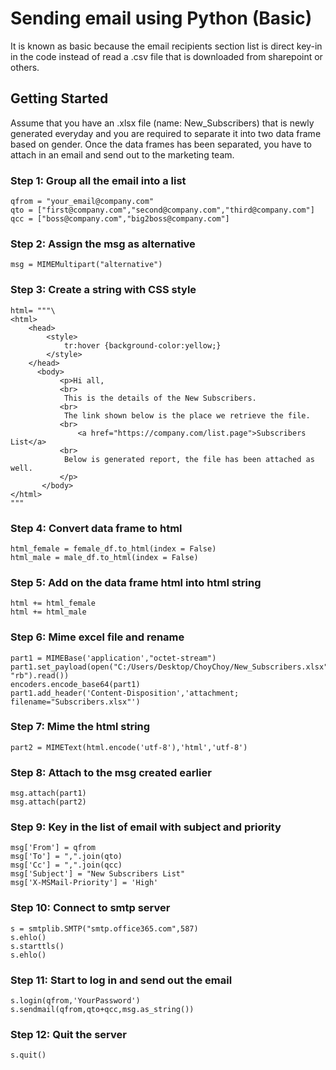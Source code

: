 # Sending email using Python (Basic)
It is known as basic because the email recipients section list is direct key-in in the code instead of read a .csv file that is downloaded from sharepoint or others.
## Getting Started
Assume that you have an .xlsx file (name: New_Subscribers) that is newly generated everyday and you are required to separate it into two data frame based on gender. Once the data frames has been separated, you have to attach in an email and send out to the marketing team. 
### Step 1: Group all the email into a list
```
qfrom = "your_email@company.com"
qto = ["first@company.com","second@company.com","third@company.com"]
qcc = ["boss@company.com","big2boss@company.com"]
```
### Step 2: Assign the msg as alternative
```
msg = MIMEMultipart("alternative")
```
### Step 3: Create a string with CSS style
```
html= """\
<html>
    <head>
        <style>
            tr:hover {background-color:yellow;}
        </style>
    </head>
      <body>
           <p>Hi all,
           <br>
            This is the details of the New Subscribers.
           <br>   
            The link shown below is the place we retrieve the file.
           <br>
               <a href="https://company.com/list.page">Subscribers List</a>
           <br>
            Below is generated report, the file has been attached as well.
           </p>
       </body>
</html>
"""
```
### Step 4: Convert data frame to html
```
html_female = female_df.to_html(index = False)
html_male = male_df.to_html(index = False)
```
### Step 5: Add on the data frame html into html string
```
html += html_female
html += html_male
```
### Step 6: Mime excel file and rename
```
part1 = MIMEBase('application',"octet-stream")
part1.set_payload(open("C:/Users/Desktop/ChoyChoy/New_Subscribers.xlsx", "rb").read())
encoders.encode_base64(part1)
part1.add_header('Content-Disposition','attachment; filename="Subscribers.xlsx"')
```
### Step 7: Mime the html string
```
part2 = MIMEText(html.encode('utf-8'),'html','utf-8')
```
### Step 8: Attach to the msg created earlier
```
msg.attach(part1)
msg.attach(part2)
```
### Step 9: Key in the list of email with subject and priority
```
msg['From'] = qfrom
msg['To'] = ",".join(qto)
msg['Cc'] = ",".join(qcc)
msg['Subject'] = "New Subscribers List"
msg['X-MSMail-Priority'] = 'High'
```
### Step 10: Connect to smtp server
```
s = smtplib.SMTP("smtp.office365.com",587)
s.ehlo()
s.starttls()
s.ehlo()
```
### Step 11: Start to log in and send out the email
```
s.login(qfrom,'YourPassword')
s.sendmail(qfrom,qto+qcc,msg.as_string())
```
### Step 12: Quit the server
```
s.quit()
```
